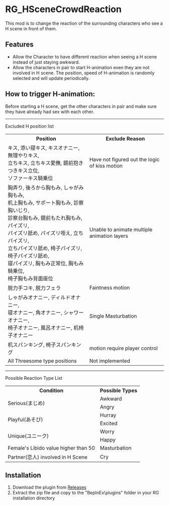 # RG_HSceneCrowdReaction

This mod is to change the reaction of the surrounding characters who see a H scene in front of them.

## Features
- Allow the Character to have different reaction when seeing a H scene instead of just staying awkward.
- Allow the characters in pair to start H-animation even they are not involved in H scene. The position, speed of H-animation is randomly selected and will update periodically.

## How to trigger H-animation:
Before starting a H scene, get the other characters in pair and make sure they have already had sex with each other.


---
Excluded H position list
<table>
  <tr>
    <th>Position</th>
    <th>Exclude Reason</th>
  </tr>
  <tr>
    <td>
      キス, 添い寝キス, キスオナニー, 無理やりキス, <br>
      立ちキス, 立ちキス愛撫, 鏡前抱きつきキス立位, <br>
      ソファーキス騎乗位
    </td>
    <td>Have not figured out the logic of kiss motion</td>
  </tr>
  <tr>
    <td>
      胸弄り, 後ろから胸もみ, しゃがみ胸もみ, <br>
      机上胸もみ, サポート胸もみ, 診察胸いじり, <br>
      診察台胸もみ, 鏡前もたれ胸もみ, パイズリ, <br>
      パイズリ舐め, パイズリ咥え, 立ちパイズリ, <br>
      立ちパイズリ舐め, 椅子パイズリ, 椅子パイズリ舐め, <br>
      寝パイズリ, 胸もみ正常位, 胸もみ騎乗位, <br>
      椅子胸もみ背面座位
    </td>
    <td>Unable to animate multiple animation layers</td>
  </tr>
  <tr>
    <td>
      脱力手コキ, 脱力フェラ
    </td>
    <td>Faintness motion</td>
  </tr>
  <tr>
    <td>
      しゃがみオナニー, ディルドオナニー, <br>
      寝オナニー, 角オナニー, シャワーオナニー, <br>
      椅子オナニー, 風呂オナニー, 机椅子オナニー
    </td>
    <td>Single Masturbation</td>
  </tr>
  </tr>
    <tr>
    <td>
      机スパンキング, 椅子スパンキング
    </td>
    <td>motion require player control</td>
  </tr>
  <tr>
    <td>
      All Threesome type positions
    </td>
    <td>Not implemented</td>
  </tr>
</table>

---
Possible Reaction Type List

<table>
  <tr>
    <th>Condition</th>
    <th>Possible Types</th>
  </tr>
  <tr>
    <td rowspan="2">Serious(まじめ)</td>
    <td>Awkward</td>
  </tr>
  <tr>
    <td>Angry</td>
  </tr>
  <tr>
    <td rowspan="2">Playful(あそび)</td>
    <td>Hurray</td>
  </tr>
  <tr>
    <td>Excited</td>
  </tr>
  <tr>
    <td rowspan="2">Unique(ユニーク)</td>
    <td>Worry</td>
  </tr>
  <tr>
    <td>Happy</td>
  </tr>
  <tr>
    <td>Female's Libido value higher than 50</td>
    <td>Masturbation</td>
  </tr>
  <tr>
    <td>Partner(恋人) involved in H Scene</td>
    <td>Cry</td>
  </tr>
</table>

## Installation
1. Download the plugin from [Releases](https://github.com/hawkeye-e/RG_HSceneCrowdReaction/releases)
2. Extract the zip file and copy to the "BepInEx\plugins" folder in your RG installation directory
